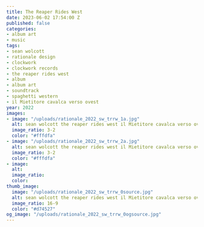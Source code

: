 ```yaml
---
title: The Reaper Rides West
date: 2023-06-02 17:54:00 Z
published: false
categories:
- album art
- music
tags:
- sean wolcott
- rationale design
- clockwork
- clockwork records
- the reaper rides west
- album
- album art
- soundtrack
- spaghetti western
- il Mietitore cavalca verso ovest
year: 2022
images:
- image: "/uploads/rationale_2022_sw_trrw_1a.jpg"
  alt: sean wolcott the reaper rides west il Mietitore cavalca verso ovest album vinyl
  image_ratio: 3-2
  color: "#fffdfa"
- image: "/uploads/rationale_2022_sw_trrw_2a.jpg"
  alt: sean wolcott the reaper rides west il Mietitore cavalca verso ovest album vinyl
  image_ratio: 3-2
  color: "#fffdfa"
- image: 
  alt: 
  image_ratio: 
  color: 
thumb_image:
  image: "/uploads/rationale_2022_sw_trrw_0source.jpg"
  alt: sean wolcott the reaper rides west il Mietitore cavalca verso ovest
  image_ratio: 16-9
  color: "#d74527"
og_image: "/uploads/rationale_2022_sw_trrw_0ogsource.jpg"
---
```


